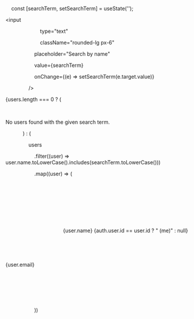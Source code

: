     const [searchTerm, setSearchTerm] = useState('');


<input

                        type="text"

                        className="rounded-lg px-6"

                    placeholder="Search by name"

                    value={searchTerm}

                    onChange={(e) => setSearchTerm(e.target.value)}

                />


{users.length === 0 ? (

                <p>No users found with the given search term.</p>

            ) : (

                users

                    .filter((user) => user.name.toLowerCase().includes(searchTerm.toLowerCase()))

                    .map((user) => (

                        <div className="pt-12">

                            <div className="max-w-7xl mx-auto sm:px-6 lg:px-8">

                                <div className="flex bg-white overflow-hidden shadow-sm sm:rounded-lg">

                                    <div className="p-6 text-gray-900">

                                        {user.name} {auth.user.id == user.id ? " (me)" : null}

                                    </div>

                                    <div className="p-6 text-gray-900">{user.email}</div>

                                </div>

                            </div>

                        </div>

                    ))

